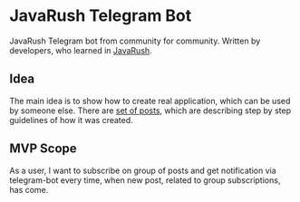 # JavaRush Telegram Bot

JavaRush Telegram bot from community for community. Written by developers, who learned in [JavaRush](https://javarush.ru).

## Idea
The main idea is to show how to create real application, which can be used by someone else.
There are [set of posts](https://javarush.ru/groups/posts/2935-java-proekt-ot-a-do-ja-pishem-realjhnihy-proekt-dlja-portfolio), which are describing step by step guidelines of how it was created.

## MVP Scope
As a user, I want to subscribe on group of posts and get notification via telegram-bot every time,
when new post, related to group subscriptions, has come.
